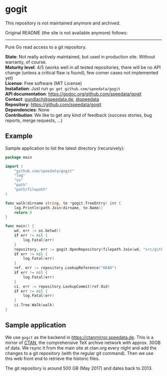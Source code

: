 gogit
=====

This repository is not maintained anymore and archived.

Original README (the site is not available anymore) follows:

---

Pure Go read access to a git repository.

**State**: Not really actively maintained, but used in production site. Without warranty, of course.<br>
**Maturity level**: 4/5 (works well in all tested repositories, there will be no API change (unless a critical flaw is found), few corner cases not implemented yet)<br>
**License**: Free software (MIT License)<br>
**Installation**: Just run `go get github.com/speedata/gogit`<br>
**API documentation**: https://godoc.org/github.com/speedata/gogit<br>
**Contact**: <gundlach@speedata.de>, [@speedata](https://twitter.com/speedata)<br>
**Repository**: https://github.com/speedata/gogit<br>
**Dependencies**: None<br>
**Contribution**: We like to get any kind of feedback (success stories, bug reports, merge requests, ...)

Example
-------

Sample application to list the latest directory (recursively):

```Go
package main

import (
    "github.com/speedata/gogit"
    "log"
    "os"
    "path"
    "path/filepath"
)

func walk(dirname string, te *gogit.TreeEntry) int {
    log.Println(path.Join(dirname, te.Name))
    return 0
}

func main() {
    wd, err := os.Getwd()
    if err != nil {
        log.Fatal(err)
    }
    repository, err := gogit.OpenRepository(filepath.Join(wd, "src/github.com/speedata/gogit/_testdata/testrepo.git"))
    if err != nil {
        log.Fatal(err)
    }
    ref, err := repository.LookupReference("HEAD")
    if err != nil {
        log.Fatal(err)
    }
    ci, err := repository.LookupCommit(ref.Oid)
    if err != nil {
        log.Fatal(err)
    }
    ci.Tree.Walk(walk)
}
```

Sample application
-------------------

We use `gogit` as the backend in <https://ctanmirror.speedata.de>. This is a
mirror of [CTAN](https://ctan.org/), the comprehensive TeX archive network with approx. 30GB of
data. We rsync it from the main site at ctan.org every night and add the
changes to a git repository (with the regular git command). Then we use this web
front end to retrieve the historic files.

The git repository is around 500 GB (May 2017) and dates back to 2013.
